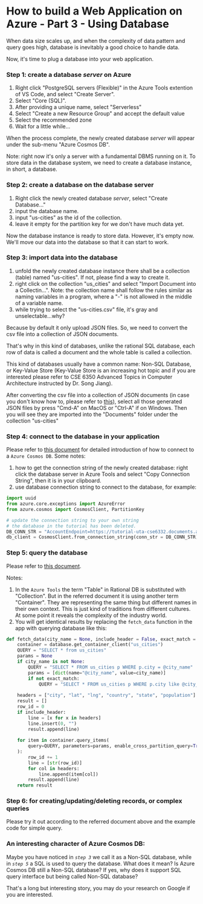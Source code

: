 # How to build a Web Application on Azure - Part 3 - Using Database

When data size scales up, and when the complexity of data pattern and query goes high, database is inevitably a good choice to handle data.

Now, it's time to plug a database into your web application.

### Step 1: create a database *server* on Azure

1. Right click "PostgreSQL servers (Flexible)" in the Azure Tools extention of VS Code, and select "Create Server".
1. Select "Core (SQL)".
1. After providing a unique name, select "Serverless"
1. Select "Create a new Resource Group" and accept the default value
1. Select the recommended zone
1. Wait for a little while...

When the process complete, the newly created database *server* will appear under the sub-menu "Azure Cosmos DB".

Note: right now it's only a server with a fundamental DBMS running on it. To store data in the database system, we need to create a database instance, in short, a database.

### Step 2: create a database on the database server

1. Right click the newly created database *server*, select "Create Database..."
1. input the database name.
1. input "us-cities" as the id of the collection.
1. leave it empty for the partition key for we don't have much data yet.

Now the database instance is ready to store data. However, it's empty now. We'll move our data into the database so that it can start to work.

### Step 3: import data into the database

1. unfold the newly created database instance there shall be a collection (table) named "us-cities". If not, please find a way to create it.
1. right click on the collection "us_cities" and select "Import Document into a Collectin...". Note: the collection name shall follow the rules similar as naming variables in a program, where a "-" is not allowed in the middle of a variable name.
1. while trying to select the "us-cities.csv" file, it's gray and unselectable...why?

Because by default it only upload JSON files. So, we need to convert the csv file into a collection of JSON documents.

That's why in this kind of databases, unlike the rational SQL database, each row of data is called a document and the whole table is called a collection.

This kind of databases usually have a common name: Non-SQL Database, or Key-Value Store (Key-Value Store is an increasing hot topic and if you are interested please refer to CSE 6350 Advanced Topics in Computer Architecture instructed by Dr. Song Jiang).

After converting the csv file into a collection of JSON documents (in case you don't know how to, please refer to [this](./src/part4/convert-csv-to-documents.py)), select all those generated JSON files by press "Cmd-A" on MacOS or "Ctrl-A" if on Windows. Then you will see they are imported into the "Documents" folder under the collection "us-cities"

### Step 4: connect to the database in your application 

Please refer to [this document](https://learn.microsoft.com/en-us/azure/cosmos-db/nosql/how-to-python-get-started?tabs=env-virtual%2Cazure-cli%2Cwindows) for detailed introduction of how to connect to a `Azure Cosmos DB`. Some notes:

1. how to get the connection string of the newly created database: right click the database server in Azure Tools and select "Copy Connection String", then it is in your clipboard.
2. use database connection string to connect to the database, for example:
```python
import uuid
from azure.core.exceptions import AzureError
from azure.cosmos import CosmosClient, PartitionKey

# update the connection string to your own string
# the database in the tutorial has been deleted.
DB_CONN_STR = "AccountEndpoint=https://tutorial-uta-cse6332.documents.azure.com:443/;AccountKey=eWrWM8m3zWEQI1uBsWgFEOEBOuue7m68PRANCQCTGCRf3tnPEYvyNXoNGNBnowsmxR7UmxiC5aKTACDbpN0wdw=="
db_client = CosmosClient.from_connection_string(conn_str = DB_CONN_STR)
```

### Step 5: query the database

Please refer to [this document](https://learn.microsoft.com/en-us/python/api/overview/azure/cosmos-readme?view=azure-python).

Notes:

1. In the `Azure Tools` the term "Table" in Rational DB is substituted with "Collection". But in the referred document it is using another term "Container". They are representing the same thing but different names in their own context. This is just kind of traditions from different cultures. At some point it reveals the complexity of the industry world.
1. You will get identical results by replacing the `fetch_data` function in the app with querying database like this:
```python
def fetch_data(city_name = None, include_header = False, exact_match = False):
    container = database.get_container_client("us_cities")
    QUERY = "SELECT * from us_cities"
    params = None
    if city_name is not None:
        QUERY = "SELECT * FROM us_cities p WHERE p.city = @city_name"
        params = [dict(name="@city_name", value=city_name)]
        if not exact_match:
            QUERY = "SELECT * FROM us_cities p WHERE p.city like @city_name"
    
    headers = ["city", "lat", "lng", "country", "state", "population"]
    result = []
    row_id = 0
    if include_header:
        line = [x for x in headers]
        line.insert(0, "")
        result.append(line)
    
    for item in container.query_items(
        query=QUERY, parameters=params, enable_cross_partition_query=True,
    ):
        row_id += 1
        line = [str(row_id)]
        for col in headers:
            line.append(item[col])
        result.append(line)
    return result
```

### Step 6: for creating/updating/deleting records, or complex queries

Please try it out according to the referred document above and the example code for simple query.

### An interesting character of Azure Cosmos DB:

Maybe you have noticed in *`step 3`* we call it as a Non-SQL database, while in *`step 5`* a SQL is used to query the database. What does it mean? Is Azure Cosmos DB still a Non-SQL database? If yes, why does it support SQL query interface but being called Non-SQL database?

That's a long but interesting story, you may do your research on Google if you are interested.

